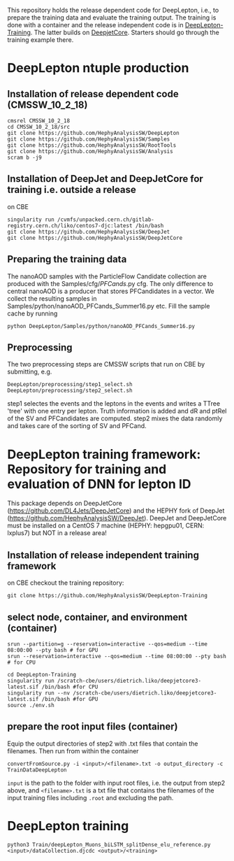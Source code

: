 This repository holds the release dependent code for DeepLepton, i.e., to prepare the training data and evaluate the training output.
The training is done with a container and the release independent code is in [DeepLepton-Training](https://github.com/HephyAnalysisSW/DeepLepton-Training).
The latter builds on [DeepjetCore](https://github.com/DL4Jets/DeepJetCore). Starters should go through the training example there.

# DeepLepton ntuple production

## Installation of release dependent code (CMSSW_10_2_18) 
```
cmsrel CMSSW_10_2_18
cd CMSSW_10_2_18/src
git clone https://github.com/HephyAnalysisSW/DeepLepton
git clone https://github.com/HephyAnalysisSW/Samples
git clone https://github.com/HephyAnalysisSW/RootTools
git clone https://github.com/HephyAnalysisSW/Analysis
scram b -j9
```
## Installation of DeepJet and DeepJetCore for training i.e. outside a release
on CBE
```
singularity run /cvmfs/unpacked.cern.ch/gitlab-registry.cern.ch/liko/centos7-djc:latest /bin/bash
git clone https://github.com/HephyAnalysisSW/DeepJet
git clone https://github.com/HephyAnalysisSW/DeepJetCore
```
## Preparing the training data
The nanoAOD samples with the ParticleFlow Candidate collection are produced with the Samples/cfg/*PFCands*.py cfg. 
The only difference to central nanoAOD is a producer that stores PFCandidates in a vector.
We collect the resulting samples in Samples/python/nanoAOD_PFCands_Summer16.py etc.
Fill the sample cache by running
```
python DeepLepton/Samples/python/nanoAOD_PFCands_Summer16.py
```
## Preprocessing
The two preprocessing steps are CMSSW scripts that run on CBE by submitting, e.g.
```
DeepLepton/preprocessing/step1_select.sh
DeepLepton/preprocessing/step2_select.sh
``` 
step1 selectes the events and the leptons in the events and writes a TTree 'tree' with one entry per lepton. 
Truth information is added and dR and ptRel of the SV and PFCandidates are computed. step2 mixes the data randomly and takes care of
the sorting of SV and PFCand.  
## 

# DeepLepton training framework: Repository for training and evaluation of DNN for lepton ID 

This package depends on DeepJetCore (https://github.com/DL4Jets/DeepJetCore) and the HEPHY fork of DeepJet (https://github.com/HephyAnalysisSW/DeepJet).
DeepJet and DeepJetCore must be installed on a CentOS 7 machine (HEPHY: hepgpu01, CERN: lxplus7) but NOT in a release area!

## Installation of release independent training framework
on CBE checkout the training repository:
```
git clone https://github.com/HephyAnalysisSW/DeepLepton-Training
```
##  select node, container, and environment (container)

```
srun --partition=g --reservation=interactive --qos=medium --time 08:00:00 --pty bash # for GPU
srun --reservation=interactive --qos=medium --time 08:00:00 --pty bash # for CPU

cd DeepLepton-Training
singularity run /scratch-cbe/users/dietrich.liko/deepjetcore3-latest.sif /bin/bash #for CPU
singularity run --nv /scratch-cbe/users/dietrich.liko/deepjetcore3-latest.sif /bin/bash #for GPU
source ./env.sh 
```

## prepare the root input files (container)
Equip the output directories of step2 with .txt files that contain the filenames. Then run from within the container
```
convertFromSource.py -i <input>/<filename>.txt -o output_directory -c TrainDataDeepLepton
```
``input`` is the path to the folder with input root files, i.e. the output from step2 above, and ``<filename>.txt`` is a txt file that contains the filenames of the input training files including ``.root`` and excluding the path.

# DeepLepton training 
```
python3 Train/deepLepton_Muons_biLSTM_splitDense_elu_reference.py <input>/dataCollection.djcdc <output>/<training>
```
